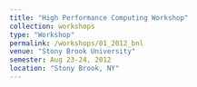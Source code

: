 ```yaml
---
title: "High Performance Computing Workshop"
collection: workshops
type: "Workshop"
permalink: /workshops/01_2012_bnl
venue: "Stony Brook University"
semester: Aug 23-24, 2012
location: "Stony Brook, NY"
---
```



